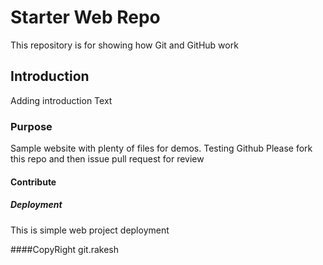 # Starter Web Repo

This repository is for showing how Git and GitHub work

## Introduction

Adding introduction Text

### Purpose

Sample website with plenty of files for demos. Testing Github
Please fork this repo and then issue pull request for review


#### Contribute

##### Deployment
This is simple web project deployment


####CopyRight
git.rakesh